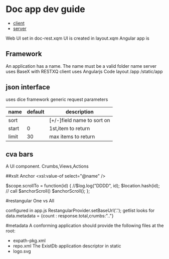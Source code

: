 # Doc app dev guide

* [client](client/readme.md)
* [server](server/readme.md)

Web UI set in doc-rest.xqm
UI is created in layout.xqm
Angular app is <html ng-app="doc" ng-controller="AppController">


## Framework
An application has a name. The name must be a valid folder name 
server uses BaseX with RESTXQ
client uses Angularjs
Code layout
/app
/static/app

## json interface
uses dice framework
generic request parameters

| name  | default | description                 |
|-------|---------|-----------------------------|
| sort  |         | [+/-]field  name to sort on |
| start | 0       | 1st,item to return          |
| limit | 30      | max items to return         |



## cva bars 
A UI component. Crumbs,Views,Actions


##xslt 
Anchor
<a class="anchor" id="cmp-{@name}"/>
<a ng-click="scrollTo('cmp-{@name}')">
    <xsl:value-of select="@name" />
</a>

$scope.scrollTo = function(id) {
        //$log.log("DDDD", id);
        $location.hash(id);
        // call $anchorScroll()
        $anchorScroll();
    };
          


#restangular One vs All

configured in app.js
RestangularProvider.setBaseUrl('.');
getlist looks for 
data.metadata = {count : response.total,crumbs:".."}

#metadata
A conforming application should provide the following files at the root:
- expath-pkg.xml
- repo.xml The ExistDb application descriptor
in static 
- logo.svg
## 

